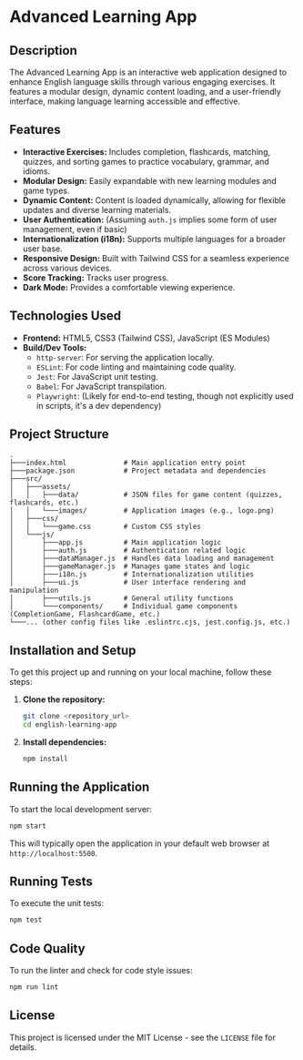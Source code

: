 # Advanced Learning App

## Description
The Advanced Learning App is an interactive web application designed to enhance English language skills through various engaging exercises. It features a modular design, dynamic content loading, and a user-friendly interface, making language learning accessible and effective.

## Features
*   **Interactive Exercises:** Includes completion, flashcards, matching, quizzes, and sorting games to practice vocabulary, grammar, and idioms.
*   **Modular Design:** Easily expandable with new learning modules and game types.
*   **Dynamic Content:** Content is loaded dynamically, allowing for flexible updates and diverse learning materials.
*   **User Authentication:** (Assuming `auth.js` implies some form of user management, even if basic)
*   **Internationalization (i18n):** Supports multiple languages for a broader user base.
*   **Responsive Design:** Built with Tailwind CSS for a seamless experience across various devices.
*   **Score Tracking:** Tracks user progress.
*   **Dark Mode:** Provides a comfortable viewing experience.

## Technologies Used
*   **Frontend:** HTML5, CSS3 (Tailwind CSS), JavaScript (ES Modules)
*   **Build/Dev Tools:**
    *   `http-server`: For serving the application locally.
    *   `ESLint`: For code linting and maintaining code quality.
    *   `Jest`: For JavaScript unit testing.
    *   `Babel`: For JavaScript transpilation.
    *   `Playwright`: (Likely for end-to-end testing, though not explicitly used in scripts, it's a dev dependency)

## Project Structure
```
.
├───index.html              # Main application entry point
├───package.json            # Project metadata and dependencies
├───src/
│   ├───assets/
│   │   ├───data/           # JSON files for game content (quizzes, flashcards, etc.)
│   │   └───images/         # Application images (e.g., logo.png)
│   ├───css/
│   │   └───game.css        # Custom CSS styles
│   └───js/
│       ├───app.js          # Main application logic
│       ├───auth.js         # Authentication related logic
│       ├───dataManager.js  # Handles data loading and management
│       ├───gameManager.js  # Manages game states and logic
│       ├───i18n.js         # Internationalization utilities
│       ├───ui.js           # User interface rendering and manipulation
│       ├───utils.js        # General utility functions
│       └───components/     # Individual game components (CompletionGame, FlashcardGame, etc.)
└───... (other config files like .eslintrc.cjs, jest.config.js, etc.)
```

## Installation and Setup

To get this project up and running on your local machine, follow these steps:

1.  **Clone the repository:**
    ```bash
    git clone <repository_url>
    cd english-learning-app
    ```

2.  **Install dependencies:**
    ```bash
    npm install
    ```

## Running the Application

To start the local development server:

```bash
npm start
```
This will typically open the application in your default web browser at `http://localhost:5500`.

## Running Tests

To execute the unit tests:

```bash
npm test
```

## Code Quality

To run the linter and check for code style issues:

```bash
npm run lint
```

## License
This project is licensed under the MIT License - see the `LICENSE` file for details.
